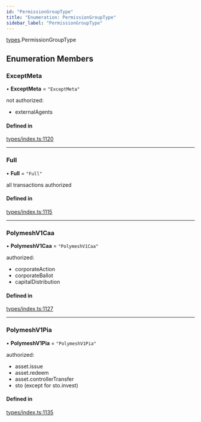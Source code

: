```yaml
---
id: "PermissionGroupType"
title: "Enumeration: PermissionGroupType"
sidebar_label: "PermissionGroupType"
---
```


[types](../../../modules/Types/Types.md).PermissionGroupType

## Enumeration Members

### ExceptMeta

• **ExceptMeta** = ``"ExceptMeta"``

not authorized:
  - externalAgents

#### Defined in

[types/index.ts:1120](https://github.com/PolymeshAssociation/polymesh-sdk/blob/adcc38781/src/types/index.ts#L1120)

___

### Full

• **Full** = ``"Full"``

all transactions authorized

#### Defined in

[types/index.ts:1115](https://github.com/PolymeshAssociation/polymesh-sdk/blob/adcc38781/src/types/index.ts#L1115)

___

### PolymeshV1Caa

• **PolymeshV1Caa** = ``"PolymeshV1Caa"``

authorized:
  - corporateAction
  - corporateBallot
  - capitalDistribution

#### Defined in

[types/index.ts:1127](https://github.com/PolymeshAssociation/polymesh-sdk/blob/adcc38781/src/types/index.ts#L1127)

___

### PolymeshV1Pia

• **PolymeshV1Pia** = ``"PolymeshV1Pia"``

authorized:
  - asset.issue
  - asset.redeem
  - asset.controllerTransfer
  - sto (except for sto.invest)

#### Defined in

[types/index.ts:1135](https://github.com/PolymeshAssociation/polymesh-sdk/blob/adcc38781/src/types/index.ts#L1135)
